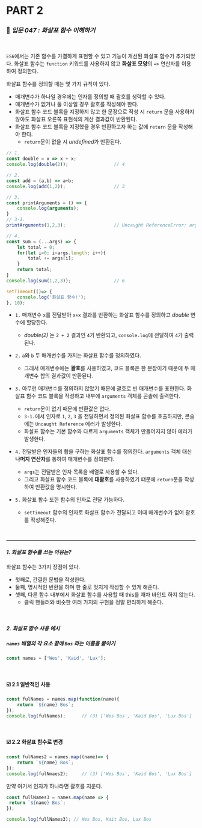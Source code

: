 # PART 2

###  :pencil: ***입문 047 :  화살표 함수 이해하기***

<br>

`ES6`에서는 기존 함수를 가결하게 표현할 수 있고 기능이 개선된 화살표 함수가 추가되었다. 화살표 함수는 `function` 키워드를 사용하지 않고 **화살표 모양**의 `=>` 연산자를 이용하여 정의한다. 

화살표 함수를 정의할 때는 몇 가지 규칙이 있다.

- 매개변수가 하나일 경우에는 인자를 정의할 때 괄호를 생략할 수 있다.
- 매개변수가 없거나 둘 이상일 경우 괄호를 작성해야 한다.
- 화살표 함수 코드 블록을 지정하지 않고 한 문장으로 작성 시 `return` 문을 사용하지 않아도 화살표 오른쪽 표현식의 계산 결과값이 반환된다.
- 화살표 함수 코드 블록을 지정했을 경우 반환하고자 하는 값에 `return` 문을 작성해야 한다.
  - `return`문이 없을 시 *undefined*가 반환된다.

```javascript
// 1.
const double = x => x + x;
console.log(double(2));					// 4

// 2.
const add = (a,b) => a+b;
console.log(add(1,2));					// 3

// 3.
const printArguments = () => {
    console.log(arguments);
}
// 3-1.
printArguments(1,2,3);					// Uncaught ReferenceError: arguments is not defined

// 4.
const sum = (...args) => {
    let total = 0;
    for(let i=0; i<args.length; i++){
        total += args[i];
    }
    return total;
}
console.log(sum(1,2,3));				// 6

setTimeout(()=> {
    console.log('화살표 함수!');
}, 10);
```

- `1.` 매개변수 `x`를 전달받아 `x+x` 결과를 반환하는 화살표 함수를 정의하고 *double* 변수에 할당한다.
  - *double(2)* 는 `2 + 2` 결과인 `4`가 반환되고, `console.log`에 전달하여 `4`가 출력된다.
- `2.`  `a`와 `b` 두 매개변수를 가지는 화살표 함수를 정의하였다.
  - 그래서 매개변수에는 **괄호**를 사용하였고, 코드 블록은 한 문장이기 때문에 두 매개변수 합의 결과값이 반환된다.
- `3.` 아무런 매개변수를 정의하지 않았기 때문에 괄호로 빈 매개변수를 표현한다. 화살표 함수 코드 블록을 작성하고 내부에 `arguments` 객체를 콘솔에 출력한다.
  - `return`문이 없기 때문에 반환값은 없다.
  - `3-1.`에서 인자로 `1`, `2`, `3` 을 전달하면서 정의된 화살표 함수를 호출하지만, 콘솔에는 `Uncaught Reference` 에러가 발생한다. 
  - 화살표 함수는 기본 함수와 다르게 `arguments` 객체가 만들어지지 않아 에러가 발생한다.

- `4.` 전달받은 인자들의 합을 구하는 화살표 함수를 정의한다. `arguments` 객체 대신 **나머지 연산자**를 통하여 매개변수를 정의한다.
  - `args`는 전달받은 인자 목록을 배열로 사용할 수 있다.
  - 그리고 화살표 함수 코드 블록에 **대괄호**를 사용하였기 떄문에 `return`문을 작성하여 반환값을 명시한다.

- `5.` 화살표 함수 또한 함수의 인자로 전달 가능하다.
  - `setTimeout` 함수의 인자로 화살표 함수가 전달되고 이때 매개변수가 없어 괄호를 작성해준다.

<br>

---

#### _1. 화살표 함수를 쓰는 이유는?_

화살표 함수는 3가지 장점이 있다.

- 첫째로, 간결한 문법을 작성한다.
- 둘째, 명시적인 반환을 하며 한 줄로 멋지게 작성할 수 있게 해준다.
- 셋째, 다른 함수 내부에서 화살표 함수를 사용할 때 this를 재차 바인드 하지 않는다. 
  - 클릭 핸들러와 비슷한 여러 가지의 구현을 정말 편리하게 해준다.

<br>

#### _2. 화살표 함수 사용 예시_

##### `names` 배열의 각 요소 끝에 `Bos` 라는 이름을 붙이기

 ```javascript
const names = ['Wes', 'Kaid', 'Lux'];
 ```

<br>

#### :ballot_box_with_check: ​2.1 일반적인 사용

```javascript
const fulNames = names.map(function(name){
    return `${name} Bos`;
});
console.log(fulNames);		// (3) ['Wes Bos', 'Kaid Bos', 'Lux Bos']
```

<br>

#### :ballot_box_with_check: ​2.2 화살표 함수로 변경

```javascript
const fulNames2 = names.map((name)=> {
    return `${name} Bos`;
});
console.log(fulNmaes2);		// (3) ['Wes Bos', 'Kaid Bos', 'Lux Bos']
```

만약 여기서 인자가 하나라면 괄호를 지운다.

```javascript
const fullNames3 = names.map(name => {
 return `${name} Bos`;
});

console.log(fullNames3); // Wes Bos, Kait Bos, Lux Bos
```



